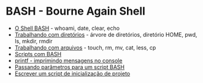 # BASH - Bourne Again Shell

- [O Shell BASH](BASH-00-shell.md) - whoami, date, clear, echo
- [Trabalhando com diretórios](BASH-01-diretorios.md) - árvore de diretórios, diretório HOME, pwd, ls, mkdir, rmdir
- [Trabalhando com arquivos](BASH-02-arquivos.md) - touch, rm, mv, cat, less, cp
- [Scripts com BASH](BASH-03-scripts.md)
- [printf - imprimindo mensagens no console](BASH-04-printf.md)
- [Passando parâmetros para um script BASH](BASH-05-parametros.md)
- [Escrever um script de inicialização de projeto](BASH-Script-init-proj-1.md)

